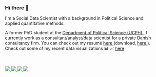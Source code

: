 ### Hi there 👋

<!--
**jvieroe/jvieroe** is a ✨ _special_ ✨ repository because its `README.md` (this file) appears on your GitHub profile.

Here are some ideas to get you started:

- 🔭 I’m currently working on ...
- 🌱 I’m currently learning ...
- 👯 I’m looking to collaborate on ...
- 🤔 I’m looking for help with ...
- 💬 Ask me about ...
- 📫 How to reach me: ...
- 😄 Pronouns: ...
- ⚡ Fun fact: ...
-->

I'm a Social Data Scientist with a background in Political Science and applied quantitative methods.

A former PhD student at the <a href="https://politicalscience.ku.dk"> Department of Political Science (UCPH) </a>, I currently work as a consultant/analyst/data scientist for a private Danish consultancy firm. You can check out my resumé <a href="https://github.com/jvieroe/CV/blob/main/CV_JeppeVieroe.pdf"> here </a> (download, <a href="https://github.com/jvieroe/CV/raw/main/CV_JeppeVieroe.pdf"> here </a>). Check out some of my recent data visualizations &#128202; &#128200; <a href="https://github.com/jvieroe/dataviz"> here </a>

<!--
Below is a brief overview of some of the stuff I have been working on lately:


<table>
  <tr>
    <th>Description</th>
    <th>GitHub link</th> 
  </tr>
  <tr>
    <td> Various data visualizations &#128202; &#128200; </td>
    <td> <a href="https://github.com/jvieroe/dataviz"> Click here </a> </td> 
  </tr>
  <tr>
    <td> R package {<i>dyadicdist</i>} &#128230; </td>
    <td> <a href="https://github.com/jvieroe/dyadicdist"> Click here </a> </td> 
  </tr>
  <tr>
    <td> R package {<i>voters</i>} &#128230; </td>
    <td> <a href="https://github.com/jvieroe/voters"> Click here </a> </td> 
  </tr>
  <tr>
    <td> R package {<i>repinion</i>} &#128230; </td>
    <td> <a href="https://github.com/jvieroe/repinion"> Click here </a> </td> 
  </tr>
  <tr>
    <td> R package {<i>epinionDSB</i>} &#128230; </td>
    <td> <a href="https://github.com/jvieroe/epinionDSB"> Click here </a> </td> 
  </tr>
  <tr>
    <td> R package {<i>ricardo</i>} &#128230; &#9917; </td>
    <td> <a href="https://github.com/jvieroe/ricardo"> Click here </a> </td> 
  </tr>
  </tr>
  <tr>
    <td> Job market resumé  &#128196; </td>
    <td> <a href="https://github.com/jvieroe/CV/blob/main/CV_JeppeVieroe.pdf"> Click here </a> (to download <a href="https://github.com/jvieroe/CV/raw/main/CV_JeppeVieroe.pdf"> click here </a>) </td> 
  </tr>
<tr>
    <td> Examples of previous academic work &#128218; </td>
  <td> Click <a href="https://github.com/jvieroe/ALineInTheSand"> here </a> and <a href="https://github.com/jvieroe/ABasketOfApples"> here </td> 
  </tr>

</table>

-->





</br>

<a href="https://twitter.com/Vieroe"> <img src="https://img.shields.io/badge/Twitter-1d9bf0?style=flat&logo=twitter&labelColor=1d9bf0&logoColor=white" /> </a> <a href="mailto:jvieroe@gmail.com"> <img src="https://img.shields.io/badge/Gmail-orange?style=flat&logo=gmail&labelColor=orange&logoColor=white" /> </a> <a href="https://www.linkedin.com/in/jeppe-vier%C3%B8-028b4320b"> <img src="https://img.shields.io/badge/LinkedIn-0a66c2?style=flat&logo=linkedin&labelColor=0a66c2" /> </a> <a href="https://github.com/jvieroe"> <img src="https://img.shields.io/badge/GitHub-black?style=flat&logo=github&labelColor=black&logoColor=white" /> </a> <a href="https://jvieroe.github.io"> <!--<img src="https://img.shields.io/badge/jvieroe.github.io-darkgreen?style=flat&logo=github&labelColor=darkgreen&logoColor=white" /> </a>-->


<!-- <img height="140em" src="https://github-readme-stats.vercel.app/api?username=jvieroe&show_icons=true&theme=merko&hide_border=false&&count_private=true&include_all_commits=true" /> [![Top Langs](https://github-readme-stats.vercel.app/api/top-langs/?username=jvieroe&layout=compact&theme=merko&hide_border=false)](https://github.com/jvieroe/github-readme-stats) -->
